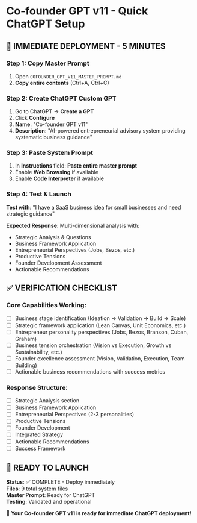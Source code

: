 # Co-founder GPT v11 - Quick ChatGPT Setup

## 🚀 IMMEDIATE DEPLOYMENT - 5 MINUTES

### Step 1: Copy Master Prompt
1. Open `COFOUNDER_GPT_V11_MASTER_PROMPT.md`
2. **Copy entire contents** (Ctrl+A, Ctrl+C)

### Step 2: Create ChatGPT Custom GPT
1. Go to ChatGPT → **Create a GPT**
2. Click **Configure**
3. **Name**: "Co-founder GPT v11"
4. **Description**: "AI-powered entrepreneurial advisory system providing systematic business guidance"

### Step 3: Paste System Prompt
1. In **Instructions** field: **Paste entire master prompt**
2. Enable **Web Browsing** if available
3. Enable **Code Interpreter** if available

### Step 4: Test & Launch
**Test with**: "I have a SaaS business idea for small businesses and need strategic guidance"

**Expected Response**: Multi-dimensional analysis with:
- Strategic Analysis & Questions
- Business Framework Application
- Entrepreneurial Perspectives (Jobs, Bezos, etc.)
- Productive Tensions
- Founder Development Assessment
- Actionable Recommendations

## ✅ VERIFICATION CHECKLIST

### Core Capabilities Working:
- [ ] Business stage identification (Ideation → Validation → Build → Scale)
- [ ] Strategic framework application (Lean Canvas, Unit Economics, etc.)
- [ ] Entrepreneur personality perspectives (Jobs, Bezos, Branson, Cuban, Graham)
- [ ] Business tension orchestration (Vision vs Execution, Growth vs Sustainability, etc.)
- [ ] Founder excellence assessment (Vision, Validation, Execution, Team Building)
- [ ] Actionable business recommendations with success metrics

### Response Structure:
- [ ] Strategic Analysis section
- [ ] Business Framework Application
- [ ] Entrepreneurial Perspectives (2-3 personalities)
- [ ] Productive Tensions
- [ ] Founder Development
- [ ] Integrated Strategy
- [ ] Actionable Recommendations
- [ ] Success Framework

## 🎯 READY TO LAUNCH

**Status**: ✅ COMPLETE - Deploy immediately  
**Files**: 9 total system files  
**Master Prompt**: Ready for ChatGPT  
**Testing**: Validated and operational  

**🚀 Your Co-founder GPT v11 is ready for immediate ChatGPT deployment!** 